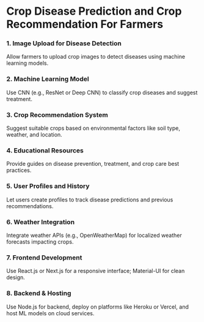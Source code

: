 # Crop Disease Prediction and Crop Recommendation For Farmers

### 1. **Image Upload for Disease Detection**
Allow farmers to upload crop images to detect diseases using machine learning models.

### 2. **Machine Learning Model**
Use CNN (e.g., ResNet or Deep CNN) to classify crop diseases and suggest treatment.

### 3. **Crop Recommendation System**
Suggest suitable crops based on environmental factors like soil type, weather, and location.

### 4. **Educational Resources**
Provide guides on disease prevention, treatment, and crop care best practices.

### 5. **User Profiles and History**
Let users create profiles to track disease predictions and previous recommendations.

### 6. **Weather Integration**
Integrate weather APIs (e.g., OpenWeatherMap) for localized weather forecasts impacting crops.

### 7. **Frontend Development**
Use React.js or Next.js for a responsive interface; Material-UI for clean design.

### 8. **Backend & Hosting**
Use Node.js for backend, deploy on platforms like Heroku or Vercel, and host ML models on cloud services.
